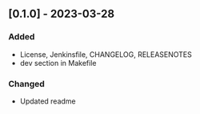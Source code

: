 ## [0.1.0] - 2023-03-28
### Added 
- License, Jenkinsfile, CHANGELOG, RELEASENOTES
- dev section in Makefile
### Changed 
- Updated readme